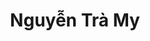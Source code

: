 ---
layout: album_gallery
resource: instagram
title: "Nguyễn Trà My"
description: "Instagram albums of Nguyễn Trà My</br>. Username: teamy_99"
active: gallery
images:
- image_path: /teamy_99/0/20230521_223605_347713515_730057725473956_4301778816055489687_n.jpg
  gallery-folder: /gallery/teamy_99/0/
  gallery-name: 0
  gallery-date: March 2025
- image_path: /teamy_99/1/20221215_000700_319727140_438137191865434_4027667793736007546_n.jpg
  gallery-folder: /gallery/teamy_99/1/
  gallery-name: 1
  gallery-date: March 2025
- image_path: /teamy_99/1+/20231027_132527_395146176_18373990348065911_1833937574039585001_n.jpg
  gallery-folder: /gallery/teamy_99/1+/
  gallery-name: 1+
  gallery-date: March 2025
- image_path: /teamy_99/2/20230825_231811_369297658_18363001456065911_2220157428644252835_n.jpg
  gallery-folder: /gallery/teamy_99/2/
  gallery-name: 2
  gallery-date: March 2025
- image_path: /teamy_99/2+/20211107_155420_254677856_1074861303274975_4832007630213878821_n.jpg
  gallery-folder: /gallery/teamy_99/2+/
  gallery-name: 2+
  gallery-date: March 2025
- image_path: /teamy_99/7/20231124_120127_404604326_18379222789065911_953683000688460985_n.jpg
  gallery-folder: /gallery/teamy_99/7/
  gallery-name: 7
  gallery-date: March 2025
- image_path: /teamy_99/8/20240320_174606_432675097_18402297565065911_7489228776285468661_n.jpg
  gallery-folder: /gallery/teamy_99/8/
  gallery-name: 8
  gallery-date: March 2025
- image_path: /teamy_99/9/20240306_122027_430211948_18400012315065911_6634594285927075214_n.jpg
  gallery-folder: /gallery/teamy_99/9/
  gallery-name: 9
  gallery-date: March 2025
---